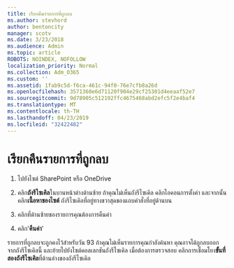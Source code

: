 ```yaml
---
title: เรียกคืนรายการที่ถูกลบ
ms.author: stevhord
author: bentoncity
manager: scotv
ms.date: 3/23/2018
ms.audience: Admin
ms.topic: article
ROBOTS: NOINDEX, NOFOLLOW
localization_priority: Normal
ms.collection: Adm_O365
ms.custom: ''
ms.assetid: 1fab9c5d-f6ca-461c-94f0-76e7cfb8a26d
ms.openlocfilehash: 3571360e6d71120f904e29cf25301d4eeaaf52e7
ms.sourcegitcommit: 9d78905c512192ffc4675468abd2efc5f2e4baf4
ms.translationtype: MT
ms.contentlocale: th-TH
ms.lasthandoff: 04/23/2019
ms.locfileid: "32422482"
---
```

# <a name="restore-a-deleted-item"></a>เรียกคืนรายการที่ถูกลบ

1. ไปยังไซต์ SharePoint หรือ OneDrive
    
2. คลิก**ถังรีไซเคิล**ในบานหน้าต่างด้านซ้าย ถ้าคุณไม่เห็นถังรีไซเคิล คลิกไอคอนการตั้งค่า และจากนั้น คลิก**เนื้อหาของไซต์** ถังรีไซเคิลที่อยู่ทางขวาสุดของแถบคำสั่งที่อยู่ด้านบน
    
3. คลิกที่ด้านซ้ายของรายการคุณต้องการคืนค่า
    
4. คลิก'**คืนค่า**'
    
รายการที่ถูกลบจะถูกคงไว้สำหรับวัน 93 ถ้าคุณไม่เห็นรายการคุณกำลังค้นหา คุณอาจได้ถูกลบออกจากถังรีไซเคิลนี้ และย้ายไปยังไซต์คอลเลกชันถังรีไซเคิล เมื่อต้องการตรวจสอบ คลิกการเชื่อมโยง**ขั้นที่สองถังรีไซเคิล**ที่ด้านล่างของถังรีไซเคิล 
  

